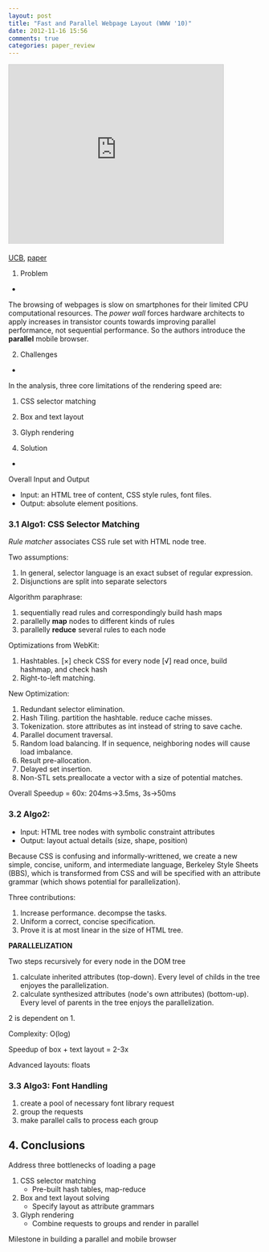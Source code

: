 ```yaml
---
layout: post
title: "Fast and Parallel Webpage Layout (WWW '10)"
date: 2012-11-16 15:56
comments: true
categories: paper_review
---
```

<iframe src="http://www.slideshare.net/slideshow/embed_code/15270792" width="427" height="356" frameborder="0" marginwidth="0" marginheight="0" scrolling="no" style="border:1px solid #CCC;border-width:1px 1px 0;margin-bottom:5px" allowfullscreen webkitallowfullscreen mozallowfullscreen> </iframe> 

[UCB](http://www.eecs.berkeley.edu/~lmeyerov/), [paper](http://www.eecs.berkeley.edu/~lmeyerov/projects/pbrowser/pubfiles/playout.pdf)

1. Problem
-

The browsing of webpages is slow on smartphones for their limited CPU computational resources. The *power wall* forces hardware architects to apply increases in transistor counts towards improving parallel performance, not sequential performance. So the authors introduce the **parallel** mobile browser.

2. Challenges
-

<!--more-->

In the analysis,  three core limitations of the rendering speed are:

1. CSS selector matching
2. Box and text layout
3. Glyph rendering

3. Solution
-

Overall Input and Output

- Input: an HTML tree of content, CSS style rules, font files.
- Output: absolute element positions.

### 3.1 Algo1: CSS Selector Matching

*Rule matcher* associates CSS rule set with HTML node tree.

Two assumptions:

1. In general, selector language is an exact subset of regular expression.
2. Disjunctions are split into separate selectors

Algorithm paraphrase:

1. sequentially read rules and correspondingly build hash maps
2. parallelly **map** nodes to different kinds of rules
3. parallelly **reduce** several rules to each node

Optimizations from WebKit:

1. Hashtables. [×] check CSS for every node [√] read once, build hashmap, and check hash
2. Right-to-left matching.

New Optimization:

1. Redundant selector elimination. 
2. Hash Tiling. partition the hashtable. reduce cache misses.
3. Tokenization. store attributes as int instead of string to save cache.
4. Parallel document traversal.
5. Random load balancing. If in sequence, neighboring nodes will cause load imbalance.
6. Result pre-allocation.
7. Delayed set insertion.
8. Non-STL sets.preallocate a vector with a size of potential matches.

Overall Speedup = 60x: 204ms->3.5ms, 3s->50ms


### 3.2 Algo2:

- Input: HTML tree nodes with symbolic constraint attributes
- Output: layout actual details (size, shape, position)

Because CSS is confusing and informally-writtened, we create a new simple, concise, uniform, and intermediate language, Berkeley Style Sheets (BBS), which is transformed from CSS and will be specified with an attribute grammar (which shows potential for parallelization).

Three contributions:

1. Increase performance. decompse the tasks.
2. Uniform a correct, concise specification.
3. Prove it is at most linear in the size of HTML tree. 

**PARALLELIZATION**

Two steps recursively for every node in the DOM tree

1. calculate inherited attributes (top-down). Every level of childs in the tree enjoyes the parallelization.
2. calculate synthesized attributes (node's own attributes) (bottom-up). Every level of parents in the tree enjoys the parallelization.

2 is dependent on 1.

Complexity: O(log)

Speedup of box + text layout = 2-3x 

Advanced layouts: floats

### 3.3 Algo3: Font Handling

1. create a pool of necessary font library request
2. group the requests
3. make parallel calls to process each group

## 4. Conclusions

Address three bottlenecks of loading a page

1. CSS selector matching
    - Pre-built hash tables, map-reduce
2. Box and text layout solving
    - Specify layout as attribute grammars
3. Glyph rendering
    - Combine requests to groups and render in parallel

Milestone in building a parallel and mobile browser



